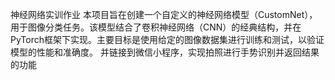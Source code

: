 神经网络实训作业
本项目旨在创建一个自定义的神经网络模型（CustomNet），用于图像分类任务。该模型结合了卷积神经网络（CNN）的经典结构，并在PyTorch框架下实现。主要目标是使用给定的图像数据集进行训练和测试，以验证模型的性能和准确度。
并链接到微信小程序，实现拍照进行手势识别并返回结果的功能
